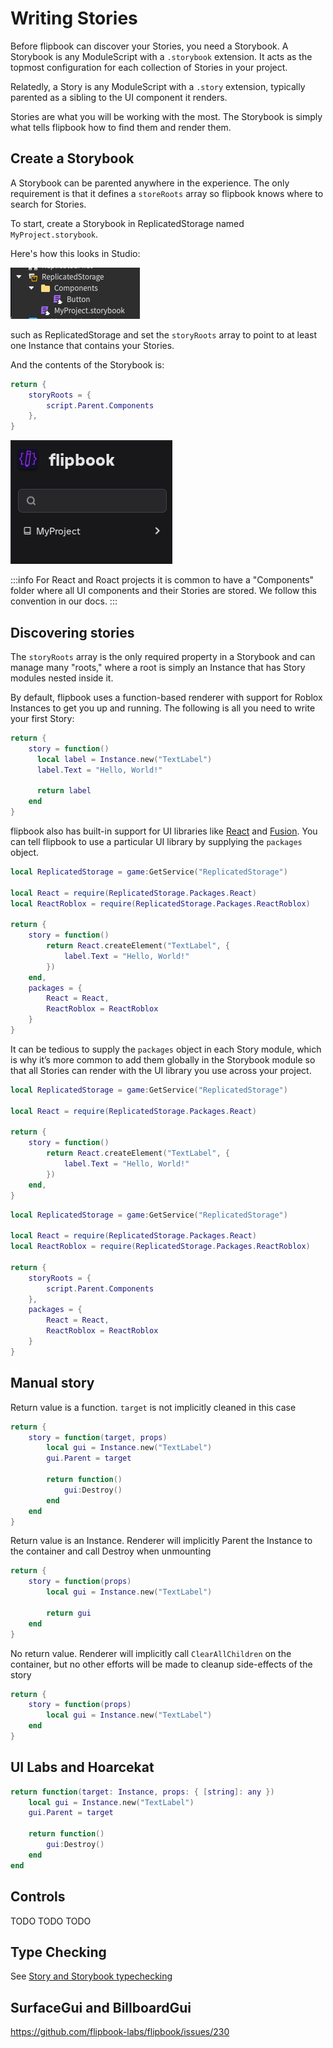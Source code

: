 # Writing Stories

Before flipbook can discover your Stories, you need a Storybook. A Storybook is any ModuleScript with a `.storybook` extension. It acts as the topmost configuration for each collection of Stories in your project.

Relatedly, a Story is any ModuleScript with a `.story` extension, typically parented as a sibling to the UI component it renders.

Stories are what you will be working with the most. The Storybook is simply what tells flipbook how to find them and render them.

## Create a Storybook

A Storybook can be parented anywhere in the experience. The only requirement is that it defines a `storeRoots` array so flipbook knows where to search for Stories.

To start, create a Storybook in ReplicatedStorage named `MyProject.storybook`.

Here's how this looks in Studio:

![Screenshot of Studio showing the hierarchy of ReplicatedStorage](./first-storybook.png)

such as ReplicatedStorage and set the `storyRoots` array to point to at least one Instance that contains your Stories.

And the contents of the Storybook is:

```lua
return {
    storyRoots = {
        script.Parent.Components
    },
}
```

![Screenshot of flipbook with the new Storybook in the sidebar](./first-storybook-in-sidebar.png)

:::info
For React and Roact projects it is common to have a "Components" folder where all UI components and their Stories are stored. We follow this convention in our docs.
:::

## Discovering stories

The `storyRoots` array is the only required property in a Storybook and can manage many "roots," where a root is simply an Instance that has Story modules nested inside it.

By default, flipbook uses a function-based renderer with support for Roblox Instances to get you up and running. The following is all you need to write your first Story:

```lua
return {
    story = function()
      local label = Instance.new("TextLabel")
      label.Text = "Hello, World!"

      return label
    end
}
```

flipbook also has built-in support for UI libraries like [React](/frameworks/react) and [Fusion](/frameworks/fusion). You can tell flipbook to use a particular UI library by supplying the `packages` object.

```lua
local ReplicatedStorage = game:GetService("ReplicatedStorage")

local React = require(ReplicatedStorage.Packages.React)
local ReactRoblox = require(ReplicatedStorage.Packages.ReactRoblox)

return {
    story = function()
		return React.createElement("TextLabel", {
			label.Text = "Hello, World!"
		})
	end,
    packages = {
        React = React,
        ReactRoblox = ReactRoblox
    }
}
```

It can be tedious to supply the `packages` object in each Story module, which is why it’s more common to add them globally in the Storybook module so that all Stories can render with the UI library you use across your project.

```lua
local ReplicatedStorage = game:GetService("ReplicatedStorage")

local React = require(ReplicatedStorage.Packages.React)

return {
    story = function()
		return React.createElement("TextLabel", {
			label.Text = "Hello, World!"
		})
	end,
}
```

```lua
local ReplicatedStorage = game:GetService("ReplicatedStorage")

local React = require(ReplicatedStorage.Packages.React)
local ReactRoblox = require(ReplicatedStorage.Packages.ReactRoblox)

return {
    storyRoots = {
		script.Parent.Components
	},
    packages = {
        React = React,
        ReactRoblox = ReactRoblox
    }
}
```

## Manual story

Return value is a function. `target` is not implicitly cleaned in this case
```lua
return {
    story = function(target, props)
        local gui = Instance.new("TextLabel")
        gui.Parent = target

        return function()
            gui:Destroy()
        end
    end
}
```

Return value is an Instance. Renderer will implicitly Parent the Instance to the container and call Destroy when unmounting

```lua
return {
    story = function(props)
        local gui = Instance.new("TextLabel")

        return gui
    end
}
```

No return value. Renderer will implicitly call `ClearAllChildren` on the container, but no other efforts will be made to cleanup side-effects of the story

```lua
return {
    story = function(props)
        local gui = Instance.new("TextLabel")
    end
}
```

## UI Labs and Hoarcekat

```lua
return function(target: Instance, props: { [string]: any })
    local gui = Instance.new("TextLabel")
    gui.Parent = target

    return function()
        gui:Destroy()
    end
end
```

## Controls

TODO TODO TODO

## Type Checking

See [Story and Storybook typechecking](https://www.notion.so/Story-and-Storybook-typechecking-12f95b7912f8809b9842f96897b55438?pvs=21)

## SurfaceGui and BillboardGui

https://github.com/flipbook-labs/flipbook/issues/230
